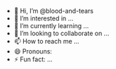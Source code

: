 - 👋 Hi, I’m @blood-and-tears
- 👀 I’m interested in ...
- 🌱 I’m currently learning ...
- 💞️ I’m looking to collaborate on ...
- 📫 How to reach me ...
- 😄 Pronouns: 
- ⚡ Fun fact: ...

<!---
blood-and-tears/blood-and-tears is a ✨ special ✨ repository because its `README.md` (this file) appears on your GitHub profile.
You can click the Preview link to take a look at your changes.
--->
